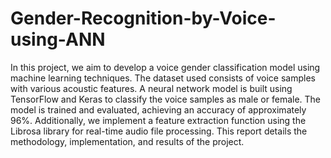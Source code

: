 # Gender-Recognition-by-Voice-using-ANN
In this project, we aim to develop a voice gender classification model using machine learning techniques. The dataset used consists of voice samples with various acoustic features. A neural network model is built using TensorFlow and Keras to classify the voice samples as male or female. The model is trained and evaluated, achieving an accuracy of approximately 96%. Additionally, we implement a feature extraction function using the Librosa library for real-time audio file processing. This report details the methodology, implementation, and results of the project.
